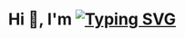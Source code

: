 <div class="row">
<h1 align="center">Hi 👋, I'm
<a href="https://git.io/typing-svg" align="center"><img src="https://readme-typing-svg.demolab.com?font=Fira+Code&size=25&pause=1000&random=false&width=436&height=51&lines=Chhatrodiya+Mayur" alt="Typing SVG" /></a></h1>
</div>
